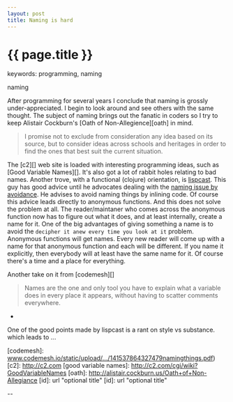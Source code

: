 ```yaml
---
layout: post
title: Naming is hard
---
```


{{ page.title }}
================

keywords:  programming, naming

<p class="meta">naming</p>

After programming for several years I conclude that naming is
grossly under-appreciated.    I begin to look around and see
others with the same thought.   The subject of naming brings out the
fanatic in coders so I try to keep Alistair Cockburn's
[Oath of Non-Allegience][oath] in mind.

> I promise not to exclude from consideration any idea based on its source, but
> to consider ideas across schools and heritages in order to find the ones that
> best suit the current situation.


The [c2][] web site is loaded with interesting programming ideas,
such as [Good Variable Names][].  It's
also got a lot of rabbit holes relating to bad names.   Another trove, with a
functional (clojure) orientation, is [lispcast][].   This
guy has good advice until he advocates dealing with the 
[naming issue by avoidance][avoid].   He advises
to avoid naming things by inlining code.  Of course this advice leads directly
to anonymous functions.   And this does not solve the problem at all.   The
reader/maintaner who comes across the anonymous function now has to figure out
what it does, and at least internally, create a name for it.   One of the big
advantages of giving something a name is to avoid the `decipher it anew every
time you look at it` problem.   Anonymous functions will get names.   Every new
reader will come up with a name for that anonymous function and each will be
different.   If you name it explicitly, then everybody will at least have the
same name for it.
Of course there's a time and a place for everything.


Another take on it from [codemesh][]

> Names are the one and only tool you have to explain what a variable does
> in every place it appears, without having to scatter comments everywhere.

- 


One of the good points made by lispcast is a rant on style vs substance.
which leads to ...


[something manager]: http://blog.codinghorror.com/i-shall-call-it-somethingmanager/
[lispcast]: http://www.lispcast.com/
[avoid]: http://www.lispcast.com/avoid-naming-at-all-costs
[codemesh]: www.codemesh.io/static/upload/.../141537864327479namingthings.pdf)
[c2]: http://c2.com
[good variable names]: http://c2.com/cgi/wiki?GoodVariableNames
[oath]: http://alistair.cockburn.us/Oath+of+Non-Allegiance
[id]: url "optional title"
[id]: url "optional title"

--
